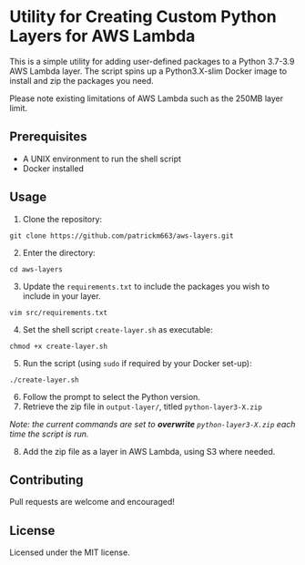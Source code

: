 # Utility for Creating Custom Python Layers for AWS Lambda
This is a simple utility for adding user-defined packages to a Python 3.7-3.9 AWS Lambda layer. The script spins up a Python3.X-slim Docker image to install and zip the packages you need.

Please note existing limitations of AWS Lambda such as the 250MB layer limit.

## Prerequisites
- A UNIX environment to run the shell script
- Docker installed

## Usage
1.  Clone the repository:
```
git clone https://github.com/patrickm663/aws-layers.git
```
2.  Enter the directory:
```
cd aws-layers
```
3. Update the `requirements.txt` to include the packages you wish to include in your layer.
```
vim src/requirements.txt
```
4. Set the shell script `create-layer.sh` as executable:
```
chmod +x create-layer.sh
```
5. Run the script (using `sudo` if required by your Docker set-up):
```
./create-layer.sh
```
6. Follow the prompt to select the Python version.
7. Retrieve the zip file in `output-layer/`, titled `python-layer3-X.zip`

_Note: the current commands are set to **overwrite** `python-layer3-X.zip` each time the script is run._

8. Add the zip file as a layer in AWS Lambda, using S3 where needed.

## Contributing
Pull requests are welcome and encouraged!

## License
Licensed under the MIT license.
